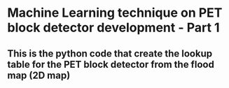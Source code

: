 # Machine Learning technique on PET block detector development - Part 1

##  
##  This is the python code that create the lookup table for the PET block detector from the flood map (2D map)

 
